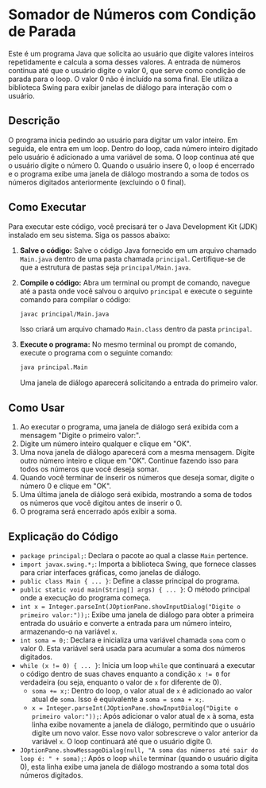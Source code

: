 # Somador de Números com Condição de Parada

Este é um programa Java que solicita ao usuário que digite valores inteiros repetidamente e calcula a soma desses valores. A entrada de números continua até que o usuário digite o valor 0, que serve como condição de parada para o loop. O valor 0 não é incluído na soma final. Ele utiliza a biblioteca Swing para exibir janelas de diálogo para interação com o usuário.

## Descrição

O programa inicia pedindo ao usuário para digitar um valor inteiro. Em seguida, ele entra em um loop. Dentro do loop, cada número inteiro digitado pelo usuário é adicionado a uma variável de soma. O loop continua até que o usuário digite o número 0. Quando o usuário insere 0, o loop é encerrado e o programa exibe uma janela de diálogo mostrando a soma de todos os números digitados anteriormente (excluindo o 0 final).

## Como Executar

Para executar este código, você precisará ter o Java Development Kit (JDK) instalado em seu sistema. Siga os passos abaixo:

1.  **Salve o código:** Salve o código Java fornecido em um arquivo chamado `Main.java` dentro de uma pasta chamada `principal`. Certifique-se de que a estrutura de pastas seja `principal/Main.java`.
2.  **Compile o código:** Abra um terminal ou prompt de comando, navegue até a pasta onde você salvou o arquivo `principal` e execute o seguinte comando para compilar o código:

    ```bash
    javac principal/Main.java
    ```

    Isso criará um arquivo chamado `Main.class` dentro da pasta `principal`.

3.  **Execute o programa:** No mesmo terminal ou prompt de comando, execute o programa com o seguinte comando:

    ```bash
    java principal.Main
    ```

    Uma janela de diálogo aparecerá solicitando a entrada do primeiro valor.

## Como Usar

1.  Ao executar o programa, uma janela de diálogo será exibida com a mensagem "Digite o primeiro valor:".
2.  Digite um número inteiro qualquer e clique em "OK".
3.  Uma nova janela de diálogo aparecerá com a mesma mensagem. Digite outro número inteiro e clique em "OK". Continue fazendo isso para todos os números que você deseja somar.
4.  Quando você terminar de inserir os números que deseja somar, digite o número 0 e clique em "OK".
5.  Uma última janela de diálogo será exibida, mostrando a soma de todos os números que você digitou antes de inserir o 0.
6.  O programa será encerrado após exibir a soma.

## Explicação do Código

* `package principal;`: Declara o pacote ao qual a classe `Main` pertence.
* `import javax.swing.*;`: Importa a biblioteca Swing, que fornece classes para criar interfaces gráficas, como janelas de diálogo.
* `public class Main { ... }`: Define a classe principal do programa.
* `public static void main(String[] args) { ... }`: O método principal onde a execução do programa começa.
* `int x = Integer.parseInt(JOptionPane.showInputDialog("Digite o primeiro valor:"));`: Exibe uma janela de diálogo para obter a primeira entrada do usuário e converte a entrada para um número inteiro, armazenando-o na variável `x`.
* `int soma = 0;`: Declara e inicializa uma variável chamada `soma` com o valor 0. Esta variável será usada para acumular a soma dos números digitados.
* `while (x != 0) { ... }`: Inicia um loop `while` que continuará a executar o código dentro de suas chaves enquanto a condição `x != 0` for verdadeira (ou seja, enquanto o valor de `x` for diferente de 0).
    * `soma += x;`: Dentro do loop, o valor atual de `x` é adicionado ao valor atual de `soma`. Isso é equivalente a `soma = soma + x;`.
    * `x = Integer.parseInt(JOptionPane.showInputDialog("Digite o primeiro valor:"));`: Após adicionar o valor atual de `x` à soma, esta linha exibe novamente a janela de diálogo, permitindo que o usuário digite um novo valor. Esse novo valor sobrescreve o valor anterior da variável `x`. O loop continuará até que o usuário digite 0.
* `JOptionPane.showMessageDialog(null, "A soma das números até sair do loop é: " + soma);`: Após o loop `while` terminar (quando o usuário digita 0), esta linha exibe uma janela de diálogo mostrando a soma total dos números digitados.
